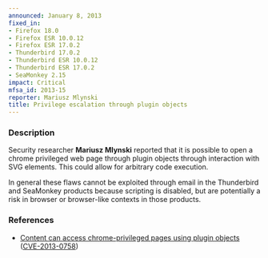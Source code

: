 ```yaml
---
announced: January 8, 2013
fixed_in:
- Firefox 18.0
- Firefox ESR 10.0.12
- Firefox ESR 17.0.2
- Thunderbird 17.0.2
- Thunderbird ESR 10.0.12
- Thunderbird ESR 17.0.2
- SeaMonkey 2.15
impact: Critical
mfsa_id: 2013-15
reporter: Mariusz Mlynski
title: Privilege escalation through plugin objects
---
```


<h3>Description</h3>

<p>Security researcher <strong>Mariusz Mlynski</strong> reported that it is possible to open a chrome privileged web page through plugin objects through interaction with SVG elements. This could allow for arbitrary code execution.
</p>

<p class="note">In general these flaws cannot be exploited through email in the Thunderbird and SeaMonkey products because scripting is disabled, but are potentially a risk in browser or browser-like contexts in those products.
</p>


<h3>References</h3>

<ul>
  <li><a href="https://bugzilla.mozilla.org/show_bug.cgi?id=813906">
      Content can access chrome-privileged pages using plugin objects</a> (<a href="http://cve.mitre.org/cgi-bin/cvename.cgi?name=CVE-2013-0758" class="ex-ref">CVE-2013-0758</a>)</li>
</ul>



